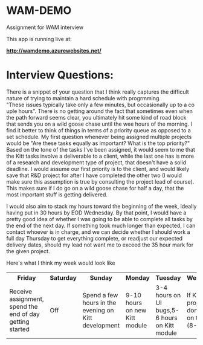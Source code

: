 # WAM-DEMO
Assignment for WAM interview

This app is running live at:

<strong><a href="http://wamdemo.azurewebsites.net/">http://wamdemo.azurewebsites.net/</a></strong>

<h1>Interview Questions:</h1>

  There is a snippet of your question that I think really captures the difficult nature of trying to maintain a hard schedule with progrmming. "These issues typically take only a few minutes, but occasionally up to a couple hours". There is no getting around the fact that sometimes even when the path forward seems clear, you ultimately hit some kind of road block that sends you on a wild goose chase until the wee hours of the morning. I find it better to think of things in terms of a priority queue as opposed to a set schedule. My first question whenever being assigned multiple projects would be "Are these tasks equally as important? What is the top priority?" Based on the tone of the tasks I've been assigned, it would seem to me that the Kitt tasks involve a deliverable to a client, while the last one has is more of a research and development type of project, that doesn't have a solid deadline. I would assume our first priority is to the client, and would likely save that R&D project for after I have completed the other two (I would make sure this assumption is true by consulting the project lead of course). This makes sure if I do go on a wild goose chase for half a day, that the most important stuff is getting delivered.

  I would also aim to stack my hours toward the beginning of the week, ideally having put in 30 hours by EOD Wednesday. By that point, I would have a pretty good idea of whether I was going to be able to complete all tasks by the end of the next day. If something took much longer than expected, I can contact whoever is in charge, and we can decide whether I should work a full day Thursday to get everything complete, or readjust our expected delivery dates, should my lead not want me to exceed the 35 hour mark for the given project.

Here's what I think my week would look like

<table>
<tr>
<th>Friday</th><th>Saturday</th><th>Sunday</th><th>Monday</th><th>Tuesday</th><th>Wednesday</th><th>Thursday</th><th>Friday</th>
</tr><tr>
<td>Receive assignment, spend the end of day getting started</td><td>Off</td><td>Spend a few hours in the evening on Kitt development</td>
<td>9-10 hours on new Kitt module</td>
<td>3-4 hours on UI bugs,5-6 hours on Kitt module</td>
<td>If Kitt projects are done, move on to R&D (8-10 hrs)</td>
<td>If Kitt projects are done, move on to R&D</td>
<td>Present deliverables</td>
</tr>
</table>
